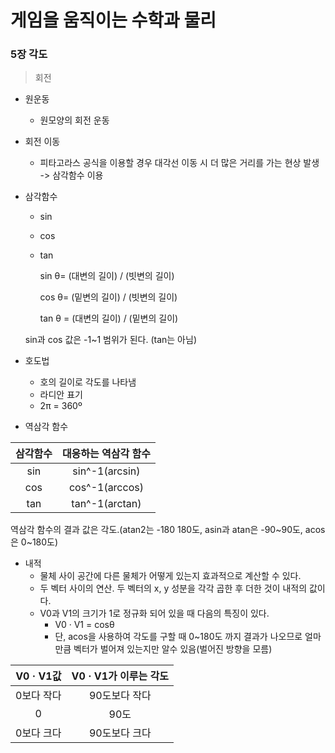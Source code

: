 # 게임을 움직이는 수학과 물리

### 5장 각도

> 회전

- 원운동

  - 원모양의 회전 운동

- 회전 이동

  - 피타고라스 공식을 이용할 경우 대각선 이동 시 더 많은 거리를 가는 현상 발생 -> 삼각함수 이용

- 삼각함수

  - sin

  - cos

  - tan

    sin θ= (대변의 길이) / (빗변의 길이)

    cos θ= (밑변의 길이) / (빗변의 길이)

    tan θ = (대변의 길이) / (밑변의 길이)

  sin과 cos 값은 -1~1 범위가 된다. (tan는 아님)

- 호도법

  - 호의 길이로 각도를 나타냄
  - 라디안 표기
  - 2π = 360º


- 역삼각 함수

| 삼각함수 |  대응하는 역삼각 함수   |
| :--: | :------------: |
| sin  | sin^-1(arcsin) |
| cos  | cos^-1(arccos) |
| tan  | tan^-1(arctan) |

역삼각 함수의 결과 값은 각도.(atan2는 -180$~$180도, asin과 atan은 -90~90도, acos은 0~180도)

- 내적
  - 물체 사이 공간에 다른 물체가 어떻게 있는지 효과적으로 계산할 수 있다.
  - 두 벡터 사이의 연산. 두 벡터의 x, y 성분을 각각 곱한 후 더한 것이 내적의 값이다.
  - V0과 V1의 크기가 1로 정규화 되어 있을 때 다음의 특징이 있다. 
    - V0 · V1 = cosθ
    - 단, acos을 사용하여 각도를 구할 때 0~180도 까지 결과가 나오므로 얼마만큼 벡터가 벌어져 있는지만 알수 있음(벌어진 방향을 모름)

| V0 · V1값 | V0 · V1가 이루는 각도 |
| :------: | :-------------: |
|  0보다 작다  |    90도보다 작다     |
|    0     |       90도       |
|  0보다 크다  |    90도보다 크다     |

